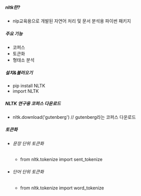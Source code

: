 ##### nltk란?
- nlp교육용으로 개발된 자연어 처리 및 문서 분석용 파이썬 패키지

##### 주요 기능
- 코퍼스
- 토큰화
- 형태소 분석

##### 설치&불러오기
- pip install NLTK
- import NLTK

##### NLTK 연구용 코퍼스 다운로드
- nltk.download('gutenberg')  // gutenberg라는 코퍼스 다운로드

##### 토큰화
- ###### 문장 단위 토큰화
	- from nltk.tokenize import sent_tokenize
- ###### 단어 단위 토큰화
	- from nltk.tokenize import word_tokenize